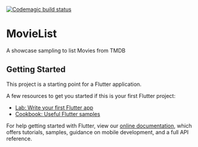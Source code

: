 [![Codemagic build status](https://api.codemagic.io/apps/5d0f5fc199fdb7001aa4da78/5d0f5fc199fdb7001aa4da77/status_badge.svg)](https://codemagic.io/apps/5d0f5fc199fdb7001aa4da78/5d0f5fc199fdb7001aa4da77/latest_build)

# MovieList

A showcase sampling to list Movies from TMDB

## Getting Started

This project is a starting point for a Flutter application.

A few resources to get you started if this is your first Flutter project:

- [Lab: Write your first Flutter app](https://flutter.dev/docs/get-started/codelab)
- [Cookbook: Useful Flutter samples](https://flutter.dev/docs/cookbook)

For help getting started with Flutter, view our 
[online documentation](https://flutter.dev/docs), which offers tutorials, 
samples, guidance on mobile development, and a full API reference.
